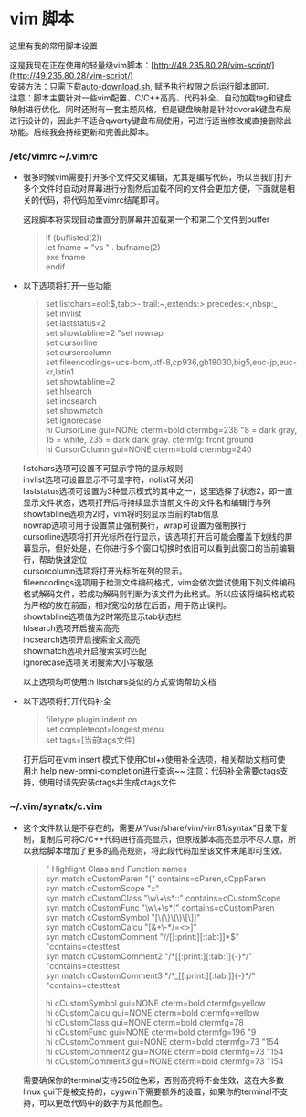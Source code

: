 # vim 脚本


这里有我的常用脚本设置  

这是我现在正在使用的轻量级vim脚本：[http://49.235.80.28/vim-script/](http://49.235.80.28/vim-script/)  
安装方法：只需下载[auto-download.sh](http://49.235.80.28/vim-script/auto-download.sh), 赋予执行权限之后运行脚本即可。  
注意：脚本主要针对一些vim配置、C/C++高亮、代码补全、自动加载tag和键盘映射进行优化，同时还附有一套主题风格，但是键盘映射是针对dvorak键盘布局进行设计的，因此并不适合qwerty键盘布局使用，可进行适当修改或直接删除此功能。后续我会持续更新和完善此脚本。  

### /etc/vimrc ~/.vimrc  
  - 很多时候vim需要打开多个文件交叉编辑，尤其是编写代码，所以当我们打开多个文件时自动对屏幕进行分割然后加载不同的文件会更加方便，下面就是相关的代码，将代码加至vimrc结尾即可。

    这段脚本将实现自动垂直分割屏幕并加载第一个和第二个文件到buffer
    
    >if (buflisted(2))  
    >	let fname = "vs " . bufname(2)  
    >	exe fname  
    > endif  


  - 以下选项将打开一些功能

    >set listchars=eol:$,tab:>-,trail:~,extends:>,precedes:<,nbsp:_  
    >set invlist  
    >set laststatus=2  
    >set showtabline=2
    >"set nowrap  
    >set cursorline  
    >set cursorcolumn  
    >set fileencodings=ucs-bom,utf-8,cp936,gb18030,big5,euc-jp,euc-kr,latin1  
    >set showtabline=2  
    >set hlsearch  
    >set incsearch  
    >set showmatch  
    >set ignorecase  
    >hi CursorLine gui=NONE cterm=bold ctermbg=238 "8 = dark gray, 15 = white, 235 = dark dark gray. ctermfg: front ground  
    >hi CursorColumn gui=NONE cterm=bold ctermbg=240  
    
    listchars选项可设置不可显示字符的显示规则  
    invlist选项可设置显示不可显字符，nolist可关闭  
    laststatus选项可设置为3种显示模式的其中之一，这里选择了状态2，即一直显示文件状态，选项打开后将持续显示当前文件的文件名和编辑行与列  
    showtabline选项为2时，vim将时刻显示当前的tab信息  
    nowrap选项可用于设置禁止强制换行，wrap可设置为强制换行  
    cursorline选项将打开光标所在行显示，该选项打开后可能会覆盖下划线的屏幕显示，但好处是，在你进行多个窗口切换时依旧可以看到此窗口的当前编辑行，帮助快速定位  
    cursorcolumn选项将打开光标所在列的显示。  
    fileencodings选项用于检测文件编码格式，vim会依次尝试使用下列文件编码格式解码文件，若成功解码则判断为该文件为此格式。所以应该将编码格式较为严格的放在前面，相对宽松的放在后面，用于防止误判。  
    showtabline选项值为2时常亮显示tab状态栏  
    hlsearch选项开启搜索高亮  
    incsearch选项开启搜索全文高亮  
    showmatch选项开启搜索实时匹配  
    ignorecase选项关闭搜索大小写敏感  

    以上选项均可使用:h listchars类似的方式查询帮助文档


  - 以下选项将打开代码补全

    >filetype plugin indent on  
    >set completeopt=longest,menu  
    >set tags=[当前tags文件]  

    打开后可在vim insert 模式下使用Ctrl+x使用补全选项，相关帮助文档可使用:h help new-omni-completion进行查询~~
    注意：代码补全需要ctags支持，使用时请先安装ctags并生成ctags文件


### ~/.vim/synatx/c.vim
  - 这个文件默认是不存在的，需要从“/usr/share/vim/vim81/syntax”目录下复制，复制后可将C/C++代码进行高亮显示，但原版脚本高亮显示不尽人意，所以我给脚本增加了更多的高亮规则，将此段代码加至该文件末尾即可生效。

    > " Highlight Class and Function names  
    > syn match    cCustomParen    "(" contains=cParen,cCppParen  
    > syn match    cCustomScope    "::"  
    > syn match    cCustomClass    "\w\\+\s*::" contains=cCustomScope  
    > syn match    cCustomFunc     "\w\\+\s*(" contains=cCustomParen  
    > syn match    cCustomSymbol   "[\\{\\}\\(\\)\\[\\]]"  
    > syn match    cCustomCalcu    "[&\+\\-\*\/\=\<\>]"  
    > syn match    cCustomComment  "\/\/[[:print:][:tab:]]*$" "contains=ctesttest  
    > syn match    cCustomComment2  "\/\*[[:print:][:tab:]]\{-}\*\/" "contains=ctesttest  
    > syn match    cCustomComment3  "\/\*\_[[:print:][:tab:]]\{-}\*\/" "contains=ctesttest  
    >  
    > hi cCustomSymbol gui=NONE cterm=bold ctermfg=yellow  
    > hi cCustomCalcu gui=NONE cterm=bold ctermfg=yellow  
    > hi cCustomClass gui=NONE cterm=bold  ctermfg=78  
    > hi cCustomFunc  gui=NONE cterm=bold  ctermfg=196     "9  
    > hi cCustomComment gui=NONE cterm=bold  ctermfg=73    "154  
    > hi cCustomComment2 gui=NONE cterm=bold  ctermfg=73     "154  
    > hi cCustomComment3 gui=NONE cterm=bold  ctermfg=73     "154  

    需要确保你的terminal支持256位色彩，否则高亮将不会生效，这在大多数linux gui下是被支持的，cygwin下需要额外的设置，如果你的terminal不支持，可以更改代码中的数字为其他颜色。
